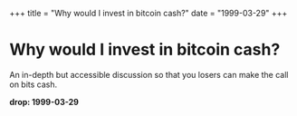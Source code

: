 +++
title = "Why would I invest in bitcoin cash?"
date = "1999-03-29"
+++



# Why would I invest in bitcoin cash?

An in-depth but accessible discussion so that you losers can make the call on bits cash.

**drop: 1999-03-29**